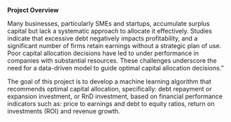 **Project Overview**

Many businesses, particularly SMEs and startups, accumulate surplus capital but lack a systematic approach to allocate it effectively. Studies indicate that excessive debt negatively impacts profitability, and a significant number of firms retain earnings without a strategic plan of use. Poor capital allocation decisions have led to under performance in companies with substantial resources. These challenges underscore the need for a data-driven model to guide optimal capital allocation decisions.”

The goal of this project is to develop a machine learning algorithm that recommends optimal capital allocation, specifically: debt repayment or expansion investment, or RnD investment, based on financial performance indicators such as: price to earnings and debt to equity ratios, return on investments (ROI) and revenue growth. 
